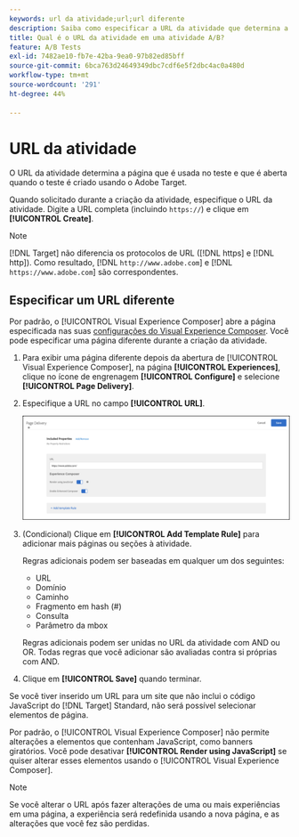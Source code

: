 ```yaml
---
keywords: url da atividade;url;url diferente
description: Saiba como especificar a URL da atividade que determina a página que é usada no teste e que é aberta quando o teste é criado usando  [!DNL Adobe Target].
title: Qual é o URL da atividade em uma atividade A/B?
feature: A/B Tests
exl-id: 7482ae10-fb7e-42ba-9ea0-97b82ed85bff
source-git-commit: 6bca763d24649349dbc7cdf6e5f2dbc4ac0a480d
workflow-type: tm+mt
source-wordcount: '291'
ht-degree: 44%

---
```


# URL da atividade

O URL da atividade determina a página que é usada no teste e que é aberta quando o teste é criado usando o Adobe Target.

Quando solicitado durante a criação da atividade, especifique o URL da atividade. Digite a URL completa (incluindo `https://`) e clique em **[!UICONTROL Create]**.

>[!NOTE]
>
>[!DNL Target] não diferencia os protocolos de URL ([!DNL https] e [!DNL http]). Como resultado, [!DNL `http://www.adobe.com`] e [!DNL `https://www.adobe.com`] são correspondentes.

## Especificar um URL diferente

Por padrão, o [!UICONTROL Visual Experience Composer] abre a página especificada nas suas [configurações do Visual Experience Composer](/help/main/administrating-target/visual-experience-composer-set-up.md). Você pode especificar uma página diferente durante a criação da atividade.

1. Para exibir uma página diferente depois da abertura de [!UICONTROL Visual Experience Composer], na página **[!UICONTROL Experiences]**, clique no ícone de engrenagem **[!UICONTROL Configure]** e selecione **[!UICONTROL Page Delivery]**.

1. Especifique a URL no campo **[!UICONTROL URL]**.

   ![Caixa de diálogo Entrega de página](/help/main/c-activities/t-test-ab/t-test-create-ab/assets/url-config-new.png)

1. (Condicional) Clique em **[!UICONTROL Add Template Rule]** para adicionar mais páginas ou seções à atividade.

   Regras adicionais podem ser baseadas em qualquer um dos seguintes:

   * URL
   * Domínio
   * Caminho
   * Fragmento em hash (#)
   * Consulta
   * Parâmetro da mbox

   Regras adicionais podem ser unidas no URL da atividade com AND ou OR. Todas regras que você adicionar são avaliadas contra si próprias com AND.

1. Clique em **[!UICONTROL Save]** quando terminar.

Se você tiver inserido um URL para um site que não inclui o código JavaScript do [!DNL Target] Standard, não será possível selecionar elementos de página.

Por padrão, o [!UICONTROL Visual Experience Composer] não permite alterações a elementos que contenham JavaScript, como banners giratórios. Você pode desativar **[!UICONTROL Render using JavaScript]** se quiser alterar esses elementos usando o [!UICONTROL Visual Experience Composer].

>[!NOTE]
>
>Se você alterar o URL após fazer alterações de uma ou mais experiências em uma página, a experiência será redefinida usando a nova página, e as alterações que você fez são perdidas.
